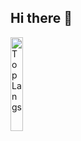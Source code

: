 ## Hi there 👋

<!--
**FatRicePaddyyyy/FatRicePaddyyyy** is a ✨ _special_ ✨ repository because its `README.md` (this file) appears on your GitHub profile.

Here are some ideas to get you started:

- 🔭 I’m currently working on ...
- 🌱 I’m currently learning ...
- 👯 I’m looking to collaborate on ...
- 🤔 I’m looking for help with ...
- 💬 Ask me about ...
- 📫 How to reach me: ...
- 😄 Pronouns: ...
- ⚡ Fun fact: ...
-->

<img alt="Top Langs" height="150px" width="20px" src="https://github-readme-stats.vercel.app/api/top-langs/?username=FatRicePaddyyyy&layout=compact&count_private=true&show_icons=true&theme=tokyonight" />

